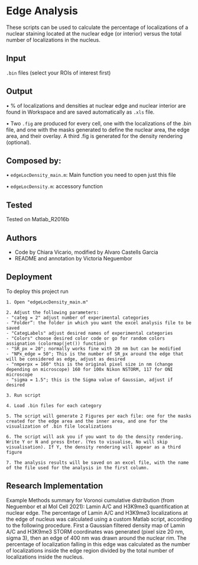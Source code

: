 
# Edge Analysis 
These scripts can be used to calculate the percentage of localizations of a nuclear staining located at the nuclear edge (or interior) versus the total number of localizations in the nucleus.

## Input
`.bin` files (select your ROIs of interest first) 

## Output
• % of localizations and densities at nuclear edge and nuclear interior are found in Workspace and are saved automatically as `.xls` file.

• Two `.fig` are produced for every cell, one with the localizations of the .bin file, and one with the masks generated to define the nuclear area, the edge area, and their overlay. A third .fig is generated for the density rendering (optional).



  
## Composed by:
• `edgeLocDensity_main.m`: Main function you need to open just this file

• `edgeLocDensity.m`: accessory function
 


  
## Tested

Tested on Matlab_R2016b
## Authors 
- Code by Chiara Vicario, modified by Alvaro Castells Garcia
- README and annotation by Victoria Neguembor
## Deployment

To deploy this project run

```
1. Open "edgeLocDensity_main.m"

2. Adjust the following parameters: 
- "categ = 2" adjust number of experimental categories
- “Folder”: the folder in which you want the excel analysis file to be saved
- "CategLabels" adjust desired names of experimental categories
- "Colors" choose desired color code or go for random colors assignation (colormap(jet()) function)
- "SR_px = 20"; normally works fine with 20 nm but can be modified
- "NPx_edge = 50"; This is the number of SR_px around the edge that will be considered as edge, adjust as desired
- "nmperpx = 160" this is the original pixel size in nm (change depending on microscope) 160 for 100x Nikon NSTORM, 117 for ONI microscope
- "sigma = 1.5"; this is the Sigma value of Gaussian, adjust if desired	

3. Run script

4. Load .bin files for each category

5. The script will generate 2 Figures per each file: one for the masks created for the edge area and the inner area, and one for the visualization of .bin file localizations

6. The script will ask you if you want to do the density rendering. Write Y or N and press Enter. (Yes to visualise, No will skip visualisation). If Y, the density rendering will appear as a third figure 

7. The analysis results will be saved on an excel file, with the name of the file used for the analysis in the first column.

```

  
## Research Implementation 
Example Methods summary for Voronoi cumulative distribution (from Neguembor et al Mol Cell 2021): 
Lamin A/C and H3K9me3 quantification at nuclear edge. The percentage of Lamin A/C and H3K9me3 localizations at the edge of nucleus was calculated using a custom Matlab script, according to the following procedure. First a Gaussian filtered density map of Lamin A/C and H3K9me3 STORM coordinates was generated (pixel size 20 nm, sigma 3), then an edge of 400 nm was drawn around the nuclear rim. The percentage of localization falling in this edge was calculated as the number of localizations inside the edge region divided by the total number of localizations inside the nucleus.

  
